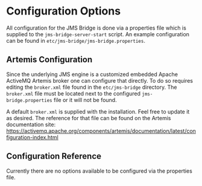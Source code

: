 # Configuration Options

All configuration for the JMS Bridge is done via a properties file which is supplied to the `jms-bridge-server-start` script.
An example configuration can be found in `etc/jms-bridge/jms-bridge.properties`.

## Artemis Configuration

Since the underlying JMS engine is a customized embedded Apache ActiveMQ Artemis broker one can configure that directly.
To do so requires editing the `broker.xml` file found in the `etc/jms-bridge` directory.
The `broker.xml` file must be located next to the configured `jms-bridge.properties` file or it will not be found.

A default `broker.xml` is supplied with the installation.
Feel free to update it as desired.
The reference for that file can be found on the Artemis documentation site:
https://activemq.apache.org/components/artemis/documentation/latest/configuration-index.html

## Configuration Reference

Currently there are no options available to be configured via the properties file.